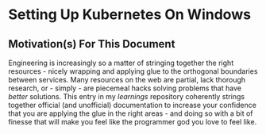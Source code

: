 # Setting Up Kubernetes On Windows

## Motivation(s) For This Document

Engineering is increasingly so a matter of stringing together the right resources - nicely wrapping and applying glue to the orthogonal boundaries between services.
Many resources on the web are partial, lack thorough research, or - simply - are piecemeal hacks solving problems that have _better_ solutions. This entry in my _learnings_
repository coherently strings together official (and unofficial) documentation to increase your confidence that you are applying the glue in the right areas - and doing so
with a bit of finesse that will make you feel like the programmer god you love to feel like.

 
